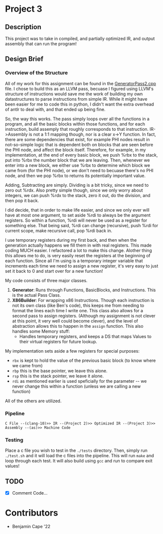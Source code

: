 # Project 3

## Description

This project was to take in compiled, and partially optimized IR, and output assembly that can run the program!

## Design Brief

### Overview of the Structure

All of my work for this assignment can be found in the [GeneratorPass2.cpp](../project2/GeneratorPass2.cpp) file. I chose to build this as an LLVM pass, becuase I figured using LLVM's structure of instructions would save me the work of building my own datastructures to parse instructions from simple IR. While it might have been easier for me to code this in python, I didn't want the extra overhead of antlr to deal with, and that ended up being fine.

So, the way this works. The pass simply loops over all the functions in a program, and all the basic blocks within those functions, and for each instruction, build assemply that roughly corresponds to that instruction. IR->Assembly is not a 1:1 mapping though, nor is a clear x->Y function. In fact, there are some dependencies that exist, for example PHI nodes result in not-so-simple logic that is dependent both on blocks that are seen before the PHI node, and affect the block itself. Therefore, for example, in my implementation, at the end of every basic block, we push %rbx to the stack, put into %rbx the number block that we are leaving. Then, whenever we enter into a new block, we either use %rbx to determine which block we came from (for the PHI node), or we don't need to becuase there's no PHI node, and then we pop %rbx to returns its potentially important value. 

Adding, Subtracting are simply. Dividing is a bit tricky, since we need to zero out %rdx. Also pretty simple though, since we only worry about integers, we can push %rdx to the stack, zero it out, do the division, and then pop it back.

I did decide, that in order to make life easier, and since we only ever will have at most one argument, to set aside %rdi to always be the argument registers. So within a function, %rdi will never be used as a register for something else. That being said, %rdi can change (recursive), push %rdi for current scope, make recursive call, pop %rdi back in. 

I use temporary registers during my first back, and then when the generation actually happens we fill them in with real registers. This made coding MUCH easier. I refactored a lot to make this change. Alother thing this allows me to do, is very easily reset the registers at the beginning of each function. Since all I'm using is a temporary integer variable that increments each time we need to assign a new register, it's very easy to just set it back to 0 and start over for a new function!

My code consists of three major classes.


1. **Generator**: Runs through Functions, BasicBlocks, and Instructions. This is the actual Pass Class.
3. **X86Builder**: For wrapping x86 Instructions. Though each instruction is not its own class (like Ben's code), this keeps me from needing to format the lines each time I write one. This class also allows for a second pass to assign registers. (Although my assignment is not clever at this point, it very well could become clever), and the level of abstraction allows this to happen in the `assign` function. This also handles some Memory stuff:
    -  Handles temporary registers, and keeps a DS that maps Values to their virtual registers for future lookup.


My implementation sets aside a few registers for special purposes:
- `rbx` is kept to hold the value of the previous basic block (to know where we came from)
- `rbp` this is the base pointer, we leave this alone.
- `rsp` this is the stack pointer, we leave it alone.
- `rdi` as mentioned earlier is used speficially for the parameter -- we never change this within a function (unless we are calling a new function)

All of the others are utilized.


### Pipeline

```
C File --(clang-10)>> IR --(Project 2)>> Optimized IR --(Project 3)>> Assembly --(as)>> Machine Code
```

### Testing

Place a c file you wish to test in the `./tests` directory. Then, simply run `./test.sh` and it will load the c files into the pipeline. This will run `make` and loop through each test. It will also build using `gcc` and run to compare exit values!

## TODO

- [x] Comment Code...

# Contributors

- Benjamin Cape '22
